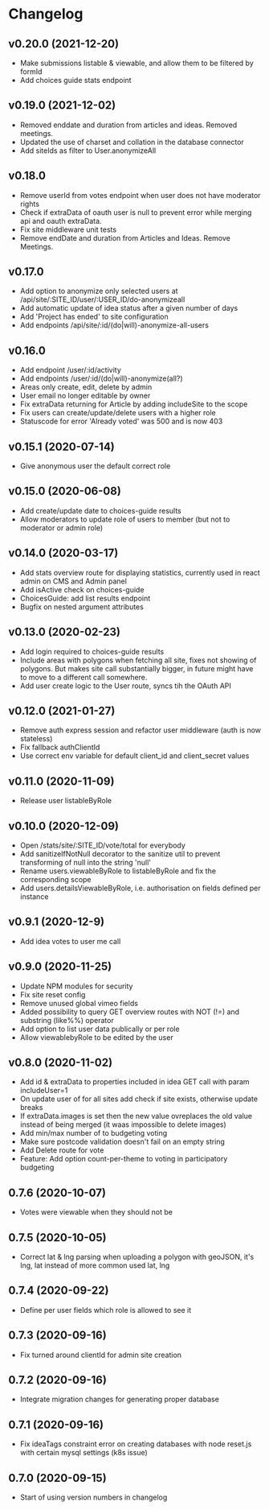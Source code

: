 # Changelog

## v0.20.0 (2021-12-20)
* Make submissions listable & viewable, and allow them to be filtered by formId
* Add choices guide stats endpoint

## v0.19.0 (2021-12-02)
* Removed enddate and duration from articles and ideas. Removed meetings.
* Updated the use of charset and collation in the database connector
* Add siteIds as filter to User.anonymizeAll

## v0.18.0
* Remove userId from votes endpoint when user does not have moderator rights
* Check if extraData of oauth user is null to prevent error while merging api and oauth extraData.
* Fix site middleware unit tests
* Remove endDate and duration from Articles and Ideas. Remove Meetings.

## v0.17.0
* Add option to anonymize only selected users at /api/site/:SITE_ID/user/:USER_ID/do-anonymizeall
* Add automatic update of idea status after a given number of days
* Add 'Project has ended' to site configuration
* Add endpoints /api/site/:id/(do|will)-anonymize-all-users

## v0.16.0
* Add endpoint /user/:id/activity
* Add endpoints /user/:id/(do|will)-anonymize(all?)
* Areas only create, edit, delete by admin
* User email no longer editable by owner
* Fix extraData returning for Article by adding includeSite to the scope
* Fix users can create/update/delete users with a higher role
* Statuscode for error 'Already voted' was 500 and is now 403

## v0.15.1 (2020-07-14)
* Give anonymous user the default correct role

## v0.15.0 (2020-06-08)
* Add create/update date to choices-guide results
* Allow moderators to update role of users to member (but not to moderator or admin role)

## v0.14.0 (2020-03-17)
* Add stats overview route for displaying statistics, currently used in react admin on CMS and Admin panel
* Add isActive check on choices-guide
* ChoicesGuide: add list results endpoint
* Bugfix on nested argument attributes

## v0.13.0 (2020-02-23)
* Add login required to choices-guide results
* Include areas with polygons when fetching all site, fixes not showing of polygons. But makes site call substantially bigger, in future might have to move to a different call somewhere.
* Add user create logic to the User route, syncs tih the OAuth API

## v0.12.0 (2021-01-27)
* Remove auth express session and refactor user middleware (auth is now stateless)
* Fix fallback authClientId
* Use correct env variable for default client_id and client_secret values

## v0.11.0 (2020-11-09)
* Release user listableByRole

## v0.10.0 (2020-12-09)
* Open /stats/site/:SITE_ID/vote/total for everybody
* Add sanitizeIfNotNull decorator to the sanitize util to prevent transforming of null into the string 'null'
* Rename users.viewableByRole to listableByRole and fix the corresponding scope
* Add users.detailsViewableByRole, i.e. authorisation on fields defined per instance

## v0.9.1 (2020-12-9)
* Add idea votes to user me call

## v0.9.0 (2020-11-25)
* Update NPM modules for security
* Fix site reset config
* Remove unused global vimeo fields
* Added possibility to query GET overview routes with NOT (!=) and substring (like%%) operator
* Add option to list user data publically or per role
* Allow viewablebyRole to be edited by the user


## v0.8.0 (2020-11-02)
* Add id & extraData to properties included in idea GET call with param includeUser=1
* On update user of for all sites add check if site exists, otherwise update breaks
* If extraData.images is set then the new value ovreplaces the old value instead of being merged (it waas impossible to delete images)
* Add min/max number of to budgeting voting
* Make sure postcode validation doesn't fail on an empty string
* Add Delete route for vote
* Feature: Add option count-per-theme to voting in participatory budgeting

## 0.7.6 (2020-10-07)
* Votes were viewable when they should not be

## 0.7.5 (2020-10-05)
* Correct lat & lng parsing when uploading a polygon with geoJSON, it's lng, lat instead of more common used lat, lng

## 0.7.4 (2020-09-22)
* Define per user fields which role is allowed to see it

## 0.7.3 (2020-09-16)
* Fix turned around clientId for admin site creation

## 0.7.2 (2020-09-16)
* Integrate migration changes for generating proper database

## 0.7.1 (2020-09-16)
* Fix ideaTags constraint error on creating databases with node reset.js with certain mysql settings (k8s issue)

## 0.7.0 (2020-09-15)
* Start of using version numbers in changelog

